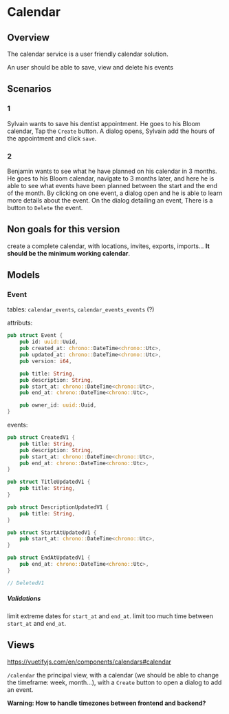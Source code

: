# Calendar


## Overview

The calendar service is a user friendly calendar solution.

An user should be able to save, view and delete his events


## Scenarios


### 1

Sylvain wants to save his dentist appointment. He goes to his Bloom calendar, Tap the `Create` button. A dialog opens, Sylvain add the hours of the appointment and click `save`.


### 2

Benjamin wants to see what he have planned on his calendar in 3 months. He goes to his Bloom calendar, navigate to 3 months later, and here he is able to see what events have been planned between the start and the end of the month. By clicking on one event, a dialog open and he is able to learn more details about the event.
On the dialog detailing an event, There is a button to `Delete` the event.

## Non goals for this version

create a complete calendar, with locations, invites, exports, imports... **It should be the minimum working calendar**.

## Models

### Event

tables: `calendar_events`, `calendar_events_events` (?)

attributs:
```rust
pub struct Event {
    pub id: uuid::Uuid,
    pub created_at: chrono::DateTime<chrono::Utc>,
    pub updated_at: chrono::DateTime<chrono::Utc>,
    pub version: i64,

    pub title: String,
    pub description: String,
    pub start_at: chrono::DateTime<chrono::Utc>,
    pub end_at: chrono::DateTime<chrono::Utc>,

    pub owner_id: uuid::Uuid,
}
```

events:
```rust
pub struct CreatedV1 {
    pub title: String,
    pub description: String,
    pub start_at: chrono::DateTime<chrono::Utc>,
    pub end_at: chrono::DateTime<chrono::Utc>,
}

pub struct TitleUpdatedV1 {
    pub title: String,
}

pub struct DescriptionUpdatedV1 {
    pub title: String,
}

pub struct StartAtUpdatedV1 {
    pub start_at: chrono::DateTime<chrono::Utc>,
}

pub struct EndAtUpdatedV1 {
    pub end_at: chrono::DateTime<chrono::Utc>,
}

// DeletedV1
```



##### Validations

limit extreme dates for `start_at` and `end_at`.
limit too much time between `start_at` and `end_at`.

## Views

https://vuetifyjs.com/en/components/calendars#calendar

`/calendar` the principal view, with a calendar (we should be able to change the timeframe: week, month...), with a `Create` button to open a dialog to add an event.




**Warning: How to handle timezones between frontend and backend?**
